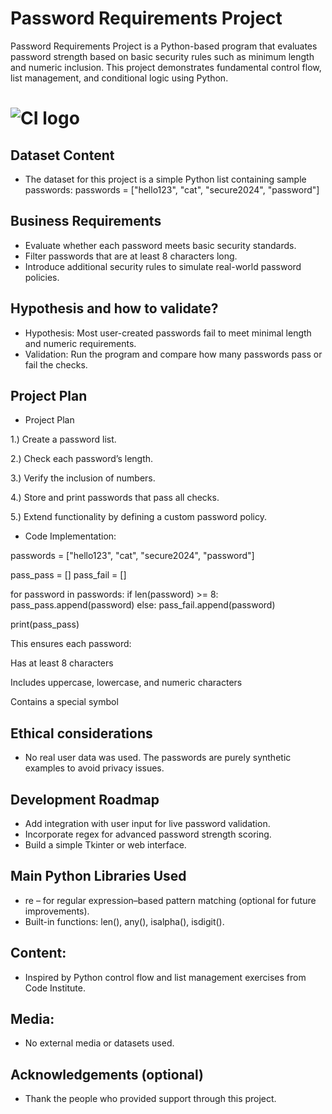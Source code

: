 # Password Requirements Project

Password Requirements Project is a Python-based program that evaluates password strength based on basic security rules such as minimum length and numeric inclusion. This project demonstrates fundamental control flow, list management, and conditional logic using Python.

# ![CI logo](https://codeinstitute.s3.amazonaws.com/fullstack/ci_logo_small.png)

## Dataset Content
* The dataset for this project is a simple Python list containing sample passwords:
passwords = ["hello123", "cat", "secure2024", "password"]

## Business Requirements
* Evaluate whether each password meets basic security standards.
* Filter passwords that are at least 8 characters long.
* Introduce additional security rules to simulate real-world password policies.

## Hypothesis and how to validate?
* Hypothesis:
Most user-created passwords fail to meet minimal length and numeric requirements.
* Validation:
Run the program and compare how many passwords pass or fail the checks.

## Project Plan
* Project Plan

1.) Create a password list.

2.) Check each password’s length.

3.) Verify the inclusion of numbers.

4.) Store and print passwords that pass all checks.

5.) Extend functionality by defining a custom password policy.

* Code Implementation:

passwords = ["hello123", "cat", "secure2024", "password"]

pass_pass = []
pass_fail = []

for password in passwords:
    if len(password) >= 8:
        pass_pass.append(password)
    else:
        pass_fail.append(password)

print(pass_pass)

This ensures each password:

Has at least 8 characters

Includes uppercase, lowercase, and numeric characters

Contains a special symbol

## Ethical considerations
* No real user data was used. The passwords are purely synthetic examples to avoid privacy issues.

## Development Roadmap
* Add integration with user input for live password validation.
* Incorporate regex for advanced password strength scoring.
* Build a simple Tkinter or web interface.

## Main Python Libraries Used

* re – for regular expression–based pattern matching (optional for future improvements).
* Built-in functions: len(), any(), isalpha(), isdigit().

## Content:
* Inspired by Python control flow and list management exercises from Code Institute.

## Media:
* No external media or datasets used.


## Acknowledgements (optional)
* Thank the people who provided support through this project.

